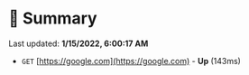 # 📖 Summary
Last updated: **1/15/2022, 6:00:17 AM**

- `GET` [https://google.com](https://google.com) - **Up** (143ms)
